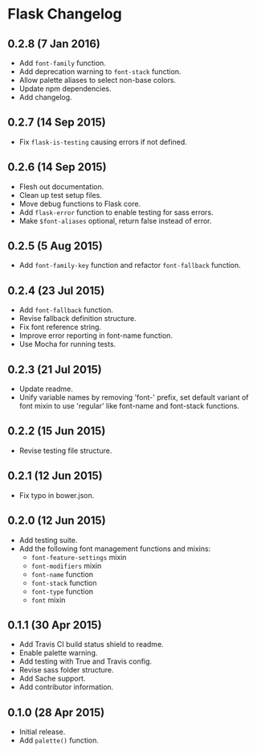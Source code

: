 # Flask Changelog

0.2.8 (7 Jan 2016)
------------------
- Add `font-family` function.
- Add deprecation warning to `font-stack` function.
- Allow palette aliases to select non-base colors.
- Update npm dependencies.
- Add changelog.

0.2.7 (14 Sep 2015)
-------------------
- Fix `flask-is-testing` causing errors if not defined.

0.2.6 (14 Sep 2015)
------------------
- Flesh out documentation.
- Clean up test setup files.
- Move debug functions to Flask core.
- Add `flask-error` function to enable testing for sass errors.
- Make `$font-aliases` optional, return false instead of error.

0.2.5 (5 Aug 2015)
------------------
- Add `font-family-key` function and refactor `font-fallback` function.

0.2.4 (23 Jul 2015)
------------------
- Add `font-fallback` function.
- Revise fallback definition structure.
- Fix font reference string.
- Improve error reporting in font-name function.
- Use Mocha for running tests.

0.2.3 (21 Jul 2015)
------------------
- Update readme.
- Unify variable names by removing 'font-' prefix, set default variant of font mixin to use 'regular' like font-name and font-stack functions.

0.2.2 (15 Jun 2015)
------------------
- Revise testing file structure.

0.2.1 (12 Jun 2015)
------------------
- Fix typo in bower.json.

0.2.0 (12 Jun 2015)
------------------
- Add testing suite.
- Add the following font management functions and mixins:
    + `font-feature-settings` mixin
    + `font-modifiers` mixin
    + `font-name` function
    + `font-stack` function
    + `font-type` function
    + `font` mixin

0.1.1 (30 Apr 2015)
------------------
- Add Travis CI build status shield to readme.
- Enable palette warning.
- Add testing with True and Travis config.
- Revise sass folder structure.
- Add Sache support.
- Add contributor information.

0.1.0 (28 Apr 2015)
------------------
- Initial release.
- Add `palette()` function.
